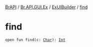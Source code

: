 [BrAPI](../../index.md) / [Br.API.GUI.Ex](../index.md) / [ExUIBuilder](index.md) / [find](./find.md)

# find

`open fun find(c: `[`Char`](https://kotlinlang.org/api/latest/jvm/stdlib/kotlin/-char/index.html)`): `[`Int`](https://kotlinlang.org/api/latest/jvm/stdlib/kotlin/-int/index.html)